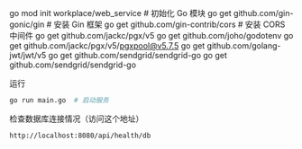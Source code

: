 go mod init workplace/web_service   # 初始化 Go 模块
go get github.com/gin-gonic/gin  # 安装 Gin 框架
go get github.com/gin-contrib/cors # 安装 CORS 中间件
go get github.com/jackc/pgx/v5
go get github.com/joho/godotenv
go get github.com/jackc/pgx/v5/pgxpool@v5.7.5
go get github.com/golang-jwt/jwt/v5
go get github.com/sendgrid/sendgrid-go
go get github.com/sendgrid/sendgrid-go

运行
```bash
go run main.go  # 启动服务
```

检查数据库连接情况（访问这个地址）
```bash
http://localhost:8080/api/health/db
```